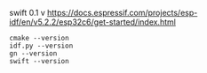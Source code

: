 swift 0.1 v
https://docs.espressif.com/projects/esp-idf/en/v5.2.2/esp32c6/get-started/index.html

```
cmake --version
idf.py --version
gn --version
swift --version


```

